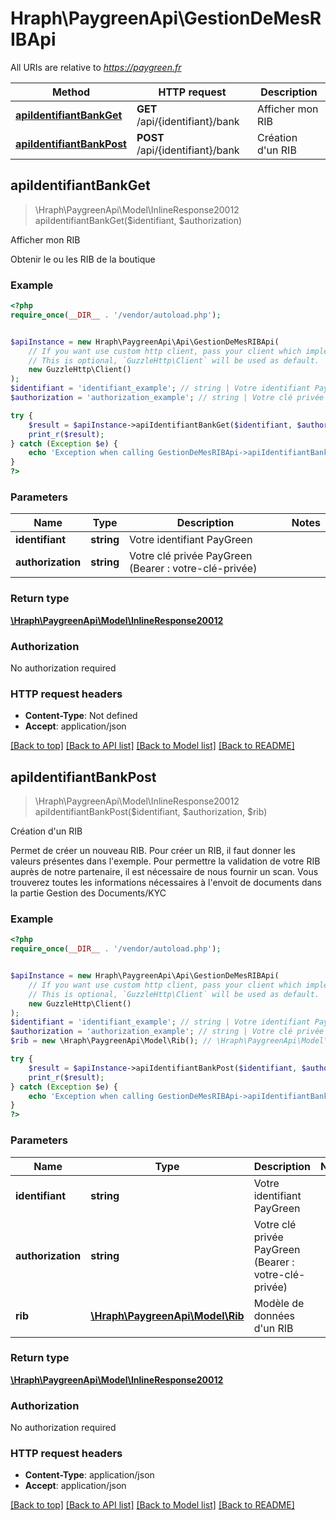 # Hraph\PaygreenApi\GestionDeMesRIBApi

All URIs are relative to *https://paygreen.fr*

Method | HTTP request | Description
------------- | ------------- | -------------
[**apiIdentifiantBankGet**](GestionDeMesRIBApi.md#apiIdentifiantBankGet) | **GET** /api/{identifiant}/bank | Afficher mon RIB
[**apiIdentifiantBankPost**](GestionDeMesRIBApi.md#apiIdentifiantBankPost) | **POST** /api/{identifiant}/bank | Création d&#39;un RIB



## apiIdentifiantBankGet

> \Hraph\PaygreenApi\Model\InlineResponse20012 apiIdentifiantBankGet($identifiant, $authorization)

Afficher mon RIB

Obtenir le ou les RIB de la boutique

### Example

```php
<?php
require_once(__DIR__ . '/vendor/autoload.php');


$apiInstance = new Hraph\PaygreenApi\Api\GestionDeMesRIBApi(
    // If you want use custom http client, pass your client which implements `GuzzleHttp\ClientInterface`.
    // This is optional, `GuzzleHttp\Client` will be used as default.
    new GuzzleHttp\Client()
);
$identifiant = 'identifiant_example'; // string | Votre identifiant PayGreen
$authorization = 'authorization_example'; // string | Votre clé privée PayGreen (Bearer : votre-clé-privée)

try {
    $result = $apiInstance->apiIdentifiantBankGet($identifiant, $authorization);
    print_r($result);
} catch (Exception $e) {
    echo 'Exception when calling GestionDeMesRIBApi->apiIdentifiantBankGet: ', $e->getMessage(), PHP_EOL;
}
?>
```

### Parameters


Name | Type | Description  | Notes
------------- | ------------- | ------------- | -------------
 **identifiant** | **string**| Votre identifiant PayGreen |
 **authorization** | **string**| Votre clé privée PayGreen (Bearer : votre-clé-privée) |

### Return type

[**\Hraph\PaygreenApi\Model\InlineResponse20012**](../Model/InlineResponse20012.md)

### Authorization

No authorization required

### HTTP request headers

- **Content-Type**: Not defined
- **Accept**: application/json

[[Back to top]](#) [[Back to API list]](../../README.md#documentation-for-api-endpoints)
[[Back to Model list]](../../README.md#documentation-for-models)
[[Back to README]](../../README.md)


## apiIdentifiantBankPost

> \Hraph\PaygreenApi\Model\InlineResponse20012 apiIdentifiantBankPost($identifiant, $authorization, $rib)

Création d'un RIB

Permet de créer un nouveau RIB. Pour créer un RIB, il faut donner les valeurs présentes dans l'exemple. Pour permettre la validation de votre RIB auprès de notre partenaire, il est nécessaire de nous fournir un scan. Vous trouverez toutes les informations nécessaires à l'envoit de documents dans la partie Gestion des Documents/KYC

### Example

```php
<?php
require_once(__DIR__ . '/vendor/autoload.php');


$apiInstance = new Hraph\PaygreenApi\Api\GestionDeMesRIBApi(
    // If you want use custom http client, pass your client which implements `GuzzleHttp\ClientInterface`.
    // This is optional, `GuzzleHttp\Client` will be used as default.
    new GuzzleHttp\Client()
);
$identifiant = 'identifiant_example'; // string | Votre identifiant PayGreen
$authorization = 'authorization_example'; // string | Votre clé privée PayGreen (Bearer : votre-clé-privée)
$rib = new \Hraph\PaygreenApi\Model\Rib(); // \Hraph\PaygreenApi\Model\Rib | Modèle de données d'un RIB

try {
    $result = $apiInstance->apiIdentifiantBankPost($identifiant, $authorization, $rib);
    print_r($result);
} catch (Exception $e) {
    echo 'Exception when calling GestionDeMesRIBApi->apiIdentifiantBankPost: ', $e->getMessage(), PHP_EOL;
}
?>
```

### Parameters


Name | Type | Description  | Notes
------------- | ------------- | ------------- | -------------
 **identifiant** | **string**| Votre identifiant PayGreen |
 **authorization** | **string**| Votre clé privée PayGreen (Bearer : votre-clé-privée) |
 **rib** | [**\Hraph\PaygreenApi\Model\Rib**](../Model/Rib.md)| Modèle de données d&#39;un RIB |

### Return type

[**\Hraph\PaygreenApi\Model\InlineResponse20012**](../Model/InlineResponse20012.md)

### Authorization

No authorization required

### HTTP request headers

- **Content-Type**: application/json
- **Accept**: application/json

[[Back to top]](#) [[Back to API list]](../../README.md#documentation-for-api-endpoints)
[[Back to Model list]](../../README.md#documentation-for-models)
[[Back to README]](../../README.md)

